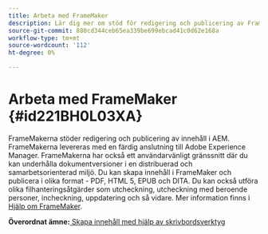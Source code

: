 ```yaml
---
title: Arbeta med FrameMaker
description: Lär dig mer om stöd för redigering och publicering av FrameMaker i AEM.
source-git-commit: 880cd344ceb65ea339be699ebcad41c0d62e168a
workflow-type: tm+mt
source-wordcount: '112'
ht-degree: 0%

---
```


# Arbeta med FrameMaker {#id221BH0L03XA}

FrameMakerna stöder redigering och publicering av innehåll i AEM. FrameMakerna levereras med en färdig anslutning till Adobe Experience Manager. FrameMakerna har också ett användarvänligt gränssnitt där du kan underhålla dokumentversioner i en distribuerad och samarbetsorienterad miljö. Du kan skapa innehåll i FrameMaker och publicera i olika format - PDF, HTML 5, EPUB och DITA. Du kan också utföra olika filhanteringsåtgärder som utcheckning, utcheckning med beroende personer, incheckning, uppdatering och så vidare. Mer information finns i [Hjälp om FrameMaker](https://help.adobe.com/en_US/framemaker/using/index.html).

**Överordnat ämne:**[ Skapa innehåll med hjälp av skrivbordsverktyg](author-desktop-tools.md)
